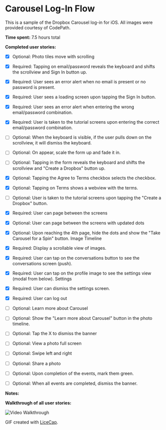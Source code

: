 # Carousel Log-In Flow

This is a sample of the Dropbox Carousel log-in for iOS. All images were provided courtesy of CodePath. 

**Time spent:** 7.5 hours total

**Completed user stories:**

* [x] Optional: Photo tiles move with scrolling
* [x] Required: Tapping on email/password reveals the keyboard and shifts the scrollview and Sign In button up.
* [x] Required: User sees an error alert when no email is present or no password is present.
* [x] Required: User sees a loading screen upon tapping the Sign In button.
* [x] Required: User sees an error alert when entering the wrong email/password combination.
* [x] Required: User is taken to the tutorial screens upon entering the correct email/password combination.
* [ ] Optional: When the keyboard is visible, if the user pulls down on the scrollview, it will dismiss the keyboard.
* [ ] Optional: On appear, scale the form up and fade it in.
* [ ] Optional: Tapping in the form reveals the keyboard and shifts the scrollview and "Create a Dropbox" button up.
* [x] Optional: Tapping the Agree to Terms checkbox selects the checkbox.
* [x] Optional: Tapping on Terms shows a webview with the terms.
* [ ] Optional: User is taken to the tutorial screens upon tapping the "Create a Dropbox" button.
* [x] Required: User can page between the screens
* [x] Optional: User can page between the screens with updated dots
* [x] Optional: Upon reaching the 4th page, hide the dots and show the "Take Carousel for a Spin" button.
Image Timeline
* [x] Required: Display a scrollable view of images.
* [x] Required: User can tap on the conversations button to see the conversations screen (push).
* [x] Required: User can tap on the profile image to see the settings view (modal from below).
Settings
* [x] Required: User can dismiss the settings screen.
* [x] Required: User can log out
* [ ] Optional: Learn more about Carousel
* [ ] Optional: Show the "Learn more about Carousel" button in the photo timeline.
* [ ] Optional: Tap the X to dismiss the banner
* [ ] Optional: View a photo full screen
* [ ] Optional: Swipe left and right
* [ ] Optional: Share a photo
* [ ] Optional: Upon completion of the events, mark them green.
* [ ] Optional: When all events are completed, dismiss the banner.


**Notes:**



**Walkthrough of all user stories:**

![Video Walkthrough](carousel_assignment.gif)

GIF created with [LiceCap](http://www.cockos.com/licecap/).
